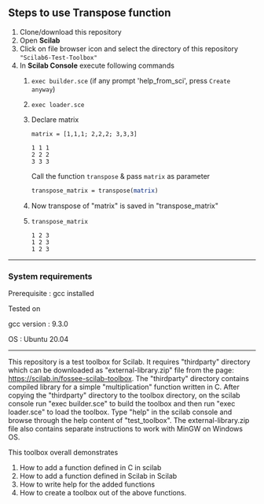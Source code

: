 ## Steps to use Transpose function
1. Clone/download this repository
2. Open **Scilab**
3. Click on file browser icon and select the directory of this repository `"Scilab6-Test-Toolbox"`
4. In **Scilab Console** execute following commands
    1. `exec builder.sce` (if any prompt 'help_from_sci', press `Create anyway`)
    2. `exec loader.sce`
    3.  Declare matrix
    
        
        `matrix = [1,1,1; 2,2,2; 3,3,3]`
        ```
        1 1 1
        2 2 2
        3 3 3
        ```
        
        
        Call the function `transpose` & pass `matrix` as parameter
        
        ```scilab
        transpose_matrix = transpose(matrix)
        ```
    4. Now transpose of "matrix" is saved in "transpose_matrix"
    5. `transpose_matrix`
        
         ```
        1 2 3
        1 2 3
        1 2 3
        ```
---
### System requirements
Prerequisite : gcc installed

Tested on

gcc version : 9.3.0

OS          : Ubuntu 20.04


---

This repository is a test toolbox for Scilab. It requires "thirdparty" directory which can be downloaded as "external-library.zip" file from the page: https://scilab.in/fossee-scilab-toolbox. The "thirdparty" directory contains compiled library for a simple "multiplication" function written in C. After copying the "thirdparty" directory to the toolbox directory, on the scilab console run "exec builder.sce" to build the toolbox and then run "exec loader.sce" to load the toolbox.  Type "help" in the scilab console and browse through the help content of "test_toolbox". The external-library.zip file also contains separate instructions to work with MinGW on Windows OS.

This toolbox overall demonstrates
1. How to add a function defined in C in scilab
2. How to add a function defined in Scilab in Scilab
3. How to write help for the added functions
4. How to create a toolbox out of the above functions.
